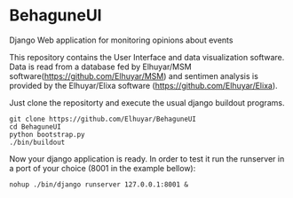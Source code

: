 # BehaguneUI
Django Web application for monitoring opinions about events

This repository contains the User Interface and data visualization software. Data is read from a database fed by Elhuyar/MSM software(https://github.com/Elhuyar/MSM) and sentimen analysis is provided by the Elhuyar/Elixa software (https://github.com/Elhuyar/Elixa).

Just clone the repositorty and execute the usual django buildout programs.

````shell
git clone https://github.com/Elhuyar/BehaguneUI
cd BehaguneUI
python bootstrap.py
./bin/buildout
````

Now your django application is ready. In order to test it run the runserver in a port of your choice (8001 in the example bellow):

````shell
nohup ./bin/django runserver 127.0.0.1:8001 &
````
